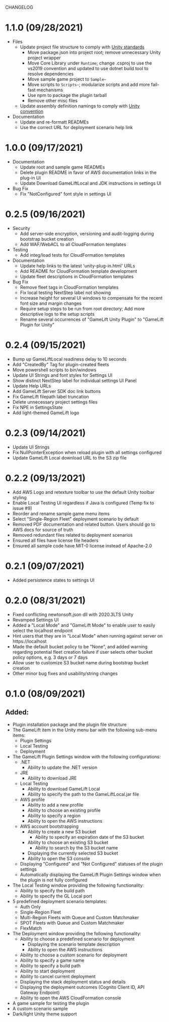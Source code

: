CHANGELOG

# 1.1.0 (09/28/2021)
- Files
	- Update project file structure to comply with [Unity standards](https://docs.unity3d.com/Manual/CustomPackages.html)
		- Move package.json into project root; remove unnecessary Unity project wrapper
		- Move Core Library under `Runtime`; change .csproj to use the vs2019 convention and updated to use dotnet build tool to resolve dependencies
		- Move sample game project to `Sample~`
		- Move scripts to `Scripts~`; modularize scripts and add more fail-fast mechanisms
		- Use npm to package the plugin tarball
		- Remove other misc files
	- Update assembly definition namings to comply with [Unity convention](https://docs.unity3d.com/Manual/cus-tests.html)
- Documentation
	- Update and re-formatt READMEs
	- Use the correct URL for deployment scenario help link

# 1.0.0 (09/17/2021)

- Documentation
	- Update root and sample game READMEs
	- Delete plugin README in favor of AWS documentation links in the plug-in UI
	- Update Download GameLiftLocal and JDK instructions in settings UI
- Bug Fix
	- Fix "NotConfigured" font style in settings UI

# 0.2.5 (09/16/2021)

- Security
	- Add server-side encryption, versioning and audit-logging during bootstrap bucket creation
	- Add WAF/WebACL to all CloudFormation templates
- Testing
	- Add integ/load tests for CloudFormation templates
- Documentation
	- Update help links to the latest 'unity-plug-in.html' URLs
	- Add README for CloudFormation template development
	- Update fleet descriptions in CloudFormation templates
- Bug Fix
	- Remove fleet tags in CloudFormation templates
	- Fix local testing NextStep label not showing
	- Increase height for several UI windows to compensate for the recent font size and margin changes
	- Require setup steps to be run from root directory; Add more descriptive logs to the setup scripts
	- Rename several occurrences of "GameLift Unity Plugin" to "GameLift Plugin for Unity"

# 0.2.4 (09/15/2021)
- Bump up GameLiftLocal readiness delay to 10 seconds
- Add "CreatedBy" Tag for plugin-created fleets
- Move powershell scripts to bin/windows
- Update UI Strings and font styles for Settings UI
- Show distinct NextStep label for individual settings UI Panel
- Update Help URLs
- Add GameLift Server SDK doc link buttons
- Fix GameLift filepath label truncation
- Delete unnecessary project settings files
- Fix NPE in SettingsState
- Add light-themed GameLift logo

# 0.2.3 (09/14/2021)

- Update UI Strings
- Fix NullPointerException when reload plugin with all settings configured
- Update GameLift Local download URL to the S3 zip file

# 0.2.2 (09/13/2021)

- Add AWS Logo and retexture toolbar to use the default Unity toolbar styling
- Enable Local Testing UI regardless if Java is configured (Temp fix to issue #9)
- Reorder and rename sample game menu items
- Select "Single-Region Fleet" deployment scenario by default 
- Removed PDF documentation and related button. Users should go to AWS docs for source of truth
- Removed redundant files related to deployment scenarios
- Ensured all files have license file headers
- Ensured all sample code have MIT-0 license instead of Apache-2.0

# 0.2.1 (09/07/2021)

- Added persistence states to settings UI

# 0.2.0 (08/31/2021)

- Fixed conflicting newtonsoft.json dll with 2020.3LTS Unity
- Revamped Settings UI
- Added a "Local Mode" and "GameLift Mode" to enable user to easily select the localhost endpoint
- Hint users that they are in "Local Mode" when running against server on https://localhost
- Made the default bucket policy to be "None", and added warning regarding potential fleet creation 
failure if user selects other bucket policy options, e.g. 3 days or 7 days
- Allow user to customize S3 bucket name during bootstrap bucket creation
- Other minor bug fixes and usability/string changes

# 0.1.0 (08/09/2021)
## Added:
- Plugin installation package and the plugin file structure
- The GameLift item in the Unity menu bar with the following sub-menu items:
	- Plugin Settings
	- Local Testing
	- Deployment
- The GameLift Plugin Settings window with the following configurations:
	- .NET
		- Ability to update the .NET version
	- JRE
		- Ability to download JRE
	- Local Testing
		- Ability to download GameLift Local
		- Ability to specify the path to the GameLiftLocal.jar file
	- AWS profile
		- Ability to add a new profile
		- Ability to choose an existing profile
		- Ability to specify a region
		- Ability to open the AWS instructions
	- AWS account bootstrapping
		- Ability to create a new S3 bucket
			- Ability to specify an expiration date of the S3 bucket
		- Ability to choose an existing S3 bucket
			- Ability to search by the S3 bucket name
		- Displaying the currently selected S3 bucket
		- Ability to open the S3 console
	- Displaying "Configured" and "Not Configured" statuses of the plugin settings
	- Automatically displaying the GameLift Plugin Settings window when the plugin is not fully configured
- The Local Testing window providing the following functionality:
	- Ability to specify the build path
	- Ability to specify the GL Local port
- 5 predefined deployment scenario templates:
	- Auth Only
	- Single-Region Fleet
	- Multi-Region Fleets with Queue and Custom Matchmaker
	- SPOT Fleets with Queue and Custom Matchmaker
	- FlexMatch
- The Deployment window providing the following functionality:
	- Ability to choose a predefined scenario for deployment
		- Displaying the scenario template description
		- Ability to open the AWS instructions
	- Ability to choose a custom scenario for deployment
	- Ability to specify a game name
	- Ability to specify a build path
	- Ability to start deployment
	- Ability to cancel current deployment
	- Displaying the stack deployment status and details
	- Displaying the deployment outcomes (Cognito Client ID, API Gateway Endpoint)
	- Ability to open the AWS CloudFormation console
- A game sample for testing the plugin
- A custom scenario sample
- Dark/light Unity theme support
